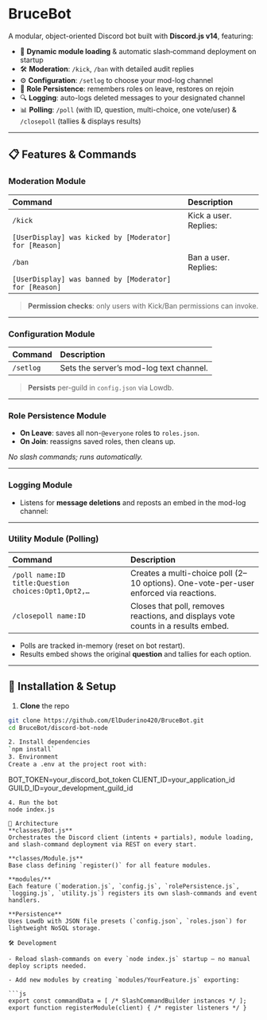 # BruceBot

A modular, object-oriented Discord bot built with **Discord.js v14**, featuring:

- 🔨 **Dynamic module loading** & automatic slash‐command deployment on startup  
- 🛠️ **Moderation**: `/kick`, `/ban` with detailed audit replies  
- ⚙️ **Configuration**: `/setlog` to choose your mod-log channel  
- 📝 **Role Persistence**: remembers roles on leave, restores on rejoin  
- 🔍 **Logging**: auto-logs deleted messages to your designated channel  
- 📊 **Polling**: `/poll` (with ID, question, multi-choice, one vote/user) & `/closepoll` (tallies & displays results)  

---

## 📋 Features & Commands

### Moderation Module

| Command | Description                                                  |
| :------ | :----------------------------------------------------------- |
| `/kick`   | Kick a user. Replies:  
`[UserDisplay] was kicked by [Moderator] for [Reason]`       |
| `/ban`    | Ban a user. Replies:  
`[UserDisplay] was banned by [Moderator] for [Reason]`       |

> **Permission checks**: only users with Kick/Ban permissions can invoke.

---

### Configuration Module

| Command       | Description                              |
| :------------ | :--------------------------------------- |
| `/setlog`       | Sets the server’s mod-log text channel. |

> **Persists** per-guild in `config.json` via Lowdb.

---

### Role Persistence Module

- **On Leave**: saves all non-`@everyone` roles to `roles.json`.  
- **On Join**: reassigns saved roles, then cleans up.

_No slash commands; runs automatically._

---

### Logging Module

- Listens for **message deletions** and reposts an embed in the mod-log channel:

---

### Utility Module (Polling)

| Command               | Description                                                                                                        |
| :-------------------- | :----------------------------------------------------------------------------------------------------------------- |
| `/poll name:ID title:Question choices:Opt1,Opt2,…`    | Creates a multi-choice poll (2–10 options). One-vote-per-user enforced via reactions. |
| `/closepoll name:ID`  | Closes that poll, removes reactions, and displays vote counts in a results embed.                                |

- Polls are tracked in-memory (reset on bot restart).  
- Results embed shows the original **question** and tallies for each option.

---

## 🚀 Installation & Setup

1. **Clone** the repo  
 ```bash
 git clone https://github.com/ElDuderino420/BruceBot.git
 cd BruceBot/discord-bot-node

2. Install dependencies
`npm install`
3. Environment
Create a .env at the project root with:
```
BOT_TOKEN=your_discord_bot_token
CLIENT_ID=your_application_id
GUILD_ID=your_development_guild_id
```
4. Run the bot
node index.js

🧩 Architecture  
**classes/Bot.js**  
Orchestrates the Discord client (intents + partials), module loading, and slash-command deployment via REST on every start.

**classes/Module.js**  
Base class defining `register()` for all feature modules.

**modules/**  
Each feature (`moderation.js`, `config.js`, `rolePersistence.js`, `logging.js`, `utility.js`) registers its own slash-commands and event handlers.

**Persistence**  
Uses Lowdb with JSON file presets (`config.json`, `roles.json`) for lightweight NoSQL storage.

🛠️ Development

- Reload slash-commands on every `node index.js` startup — no manual deploy scripts needed.

- Add new modules by creating `modules/YourFeature.js` exporting:

```js
export const commandData = [ /* SlashCommandBuilder instances */ ];
export function registerModule(client) { /* register listeners */ }
```